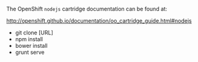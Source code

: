 The OpenShift `nodejs` cartridge documentation can be found at:

http://openshift.github.io/documentation/oo_cartridge_guide.html#nodejs



* git clone [URL]
* npm install
* bower install
* grunt serve
